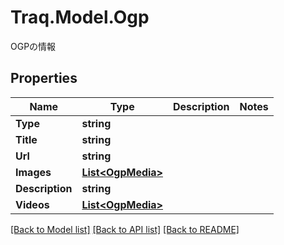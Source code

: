 # Traq.Model.Ogp
OGPの情報

## Properties

Name | Type | Description | Notes
------------ | ------------- | ------------- | -------------
**Type** | **string** |  | 
**Title** | **string** |  | 
**Url** | **string** |  | 
**Images** | [**List&lt;OgpMedia&gt;**](OgpMedia.md) |  | 
**Description** | **string** |  | 
**Videos** | [**List&lt;OgpMedia&gt;**](OgpMedia.md) |  | 

[[Back to Model list]](../README.md#documentation-for-models) [[Back to API list]](../README.md#documentation-for-api-endpoints) [[Back to README]](../README.md)

